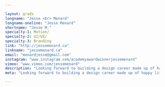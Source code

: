 ```yaml
---

layout: grads
longname: "Jesse <br> Menard"
longname-oneline: "Jesse Menard"
shortname: "Jesse M."
specialty-1: Motion/
specialty-2: UI/UX/
specialty-3: Branding
link: "http://jessemenard.ca"
linkname: "jessemenard.ca"
email: "menardjesse@gmail.com"
instagram: "www.instagram.com/academyawardwinnerjessemenard"
vimeo: "www.vimeo.com/jessemenard"
description: "Looking forward to building a design career made up of happy little accidents."
meta: "Looking forward to building a design career made up of happy little accidents."

---
```


